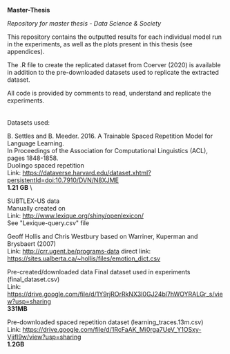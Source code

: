 **Master-Thesis**

*Repository for master thesis - Data Science & Society*

This repository contains the outputted results for each individual model run in the experiments, as well as the plots present in this thesis (see appendices). 

The .R file to create the replicated dataset from Coerver (2020) is available in addition to the pre-downloaded datasets used to replicate the extracted dataset. 

All code is provided by comments to read, understand and replicate the experiments.
  \
  \
  \
Datasets used:

B. Settles and B. Meeder. 2016. A Trainable Spaced Repetition Model for Language Learning.  \
In Proceedings of the Association for Computational Linguistics (ACL), pages 1848-1858. \
Duolingo spaced repetition \
Link: https://dataverse.harvard.edu/dataset.xhtml?persistentId=doi:10.7910/DVN/N8XJME \
**1.21 GB** \

SUBTLEX-US data \
Manually created on \
Link: http://www.lexique.org/shiny/openlexicon/ \
See "Lexique-query.csv" file

Geoff Hollis and Chris Westbury based on Warriner, Kuperman and Brysbaert (2007) \
Link: http://crr.ugent.be/programs-data
direct link: https://sites.ualberta.ca/~hollis/files/emotion_dict.csv

Pre-created/downloaded data
Final dataset used in experiments (final_dataset.csv) \
Link: https://drive.google.com/file/d/1Y9rjROrRkNX3I0GJ24bl7hWOYRALGr_s/view?usp=sharing \
**331MB**

Pre-downloaded spaced repetition dataset (learning_traces.13m.csv) \
Link: https://drive.google.com/file/d/1RcFaAK_Mi0rga7UeV_Y1OSxy-VjifI9w/view?usp=sharing \
**1.2GB**

